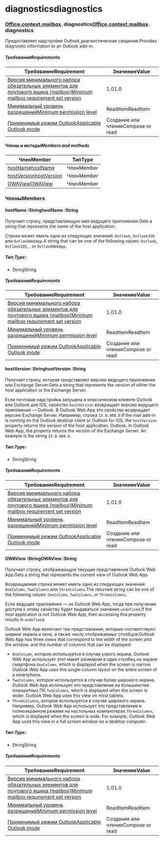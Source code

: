 # <a name="diagnostics"></a><span data-ttu-id="e3c6c-101">diagnostics</span><span class="sxs-lookup"><span data-stu-id="e3c6c-101">diagnostics</span></span>

### <span data-ttu-id="e3c6c-p101">[Office](Office.md)[.context](Office.context.md)[.mailbox](Office.context.mailbox.md). diagnostics</span><span class="sxs-lookup"><span data-stu-id="e3c6c-p101">[Office](Office.md)[.context](Office.context.md)[.mailbox](Office.context.mailbox.md). diagnostics</span></span>

<span data-ttu-id="e3c6c-104">Предоставляет надстройке Outlook диагностические сведения.</span><span class="sxs-lookup"><span data-stu-id="e3c6c-104">Provides diagnostic information to an Outlook add-in.</span></span>

##### <a name="requirements"></a><span data-ttu-id="e3c6c-105">Требования</span><span class="sxs-lookup"><span data-stu-id="e3c6c-105">Requirements</span></span>

|<span data-ttu-id="e3c6c-106">Требование</span><span class="sxs-lookup"><span data-stu-id="e3c6c-106">Requirement</span></span>| <span data-ttu-id="e3c6c-107">Значение</span><span class="sxs-lookup"><span data-stu-id="e3c6c-107">Value</span></span>|
|---|---|
|[<span data-ttu-id="e3c6c-108">Версия минимального набора обязательных элементов для почтового ящика (mailbox)</span><span class="sxs-lookup"><span data-stu-id="e3c6c-108">Minimum mailbox requirement set version</span></span>](/office/dev/add-ins/reference/requirement-sets/outlook-api-requirement-sets)| <span data-ttu-id="e3c6c-109">1.0</span><span class="sxs-lookup"><span data-stu-id="e3c6c-109">1.0</span></span>|
|[<span data-ttu-id="e3c6c-110">Минимальный уровень разрешений</span><span class="sxs-lookup"><span data-stu-id="e3c6c-110">Minimum permission level</span></span>](https://docs.microsoft.com/outlook/add-ins/understanding-outlook-add-in-permissions)| <span data-ttu-id="e3c6c-111">ReadItem</span><span class="sxs-lookup"><span data-stu-id="e3c6c-111">ReadItem</span></span>|
|[<span data-ttu-id="e3c6c-112">Применимый режим Outlook</span><span class="sxs-lookup"><span data-stu-id="e3c6c-112">Applicable Outlook mode</span></span>](https://docs.microsoft.com/outlook/add-ins/#extension-points)| <span data-ttu-id="e3c6c-113">Создание или чтение</span><span class="sxs-lookup"><span data-stu-id="e3c6c-113">Compose or read</span></span>|

##### <a name="members-and-methods"></a><span data-ttu-id="e3c6c-114">Члены и методы</span><span class="sxs-lookup"><span data-stu-id="e3c6c-114">Members and methods</span></span>

| <span data-ttu-id="e3c6c-115">Член</span><span class="sxs-lookup"><span data-stu-id="e3c6c-115">Member</span></span> | <span data-ttu-id="e3c6c-116">Тип</span><span class="sxs-lookup"><span data-stu-id="e3c6c-116">Type</span></span> |
|--------|------|
| [<span data-ttu-id="e3c6c-117">hostName</span><span class="sxs-lookup"><span data-stu-id="e3c6c-117">hostName</span></span>](#hostname-string) | <span data-ttu-id="e3c6c-118">Член</span><span class="sxs-lookup"><span data-stu-id="e3c6c-118">Member</span></span> |
| [<span data-ttu-id="e3c6c-119">hostVersion</span><span class="sxs-lookup"><span data-stu-id="e3c6c-119">hostVersion</span></span>](#hostversion-string) | <span data-ttu-id="e3c6c-120">Член</span><span class="sxs-lookup"><span data-stu-id="e3c6c-120">Member</span></span> |
| [<span data-ttu-id="e3c6c-121">OWAView</span><span class="sxs-lookup"><span data-stu-id="e3c6c-121">OWAView</span></span>](#owaview-string) | <span data-ttu-id="e3c6c-122">Член</span><span class="sxs-lookup"><span data-stu-id="e3c6c-122">Member</span></span> |

### <a name="members"></a><span data-ttu-id="e3c6c-123">Члены</span><span class="sxs-lookup"><span data-stu-id="e3c6c-123">Members</span></span>

####  <a name="hostname-string"></a><span data-ttu-id="e3c6c-124">hostName :String</span><span class="sxs-lookup"><span data-stu-id="e3c6c-124">hostName :String</span></span>

<span data-ttu-id="e3c6c-125">Получает строку, представляющую имя ведущего приложения.</span><span class="sxs-lookup"><span data-stu-id="e3c6c-125">Gets a string that represents the name of the host application.</span></span>

<span data-ttu-id="e3c6c-126">Строка может иметь одно из следующих значений: `Outlook`, `OutlookIOS` или `OutlookWebApp`.</span><span class="sxs-lookup"><span data-stu-id="e3c6c-126">A string that can be one of the following values: `Outlook`, `OutlookIOS`, , or `OutlookWebApp`.</span></span>

##### <a name="type"></a><span data-ttu-id="e3c6c-127">Тип:</span><span class="sxs-lookup"><span data-stu-id="e3c6c-127">Type:</span></span>

*   <span data-ttu-id="e3c6c-128">String</span><span class="sxs-lookup"><span data-stu-id="e3c6c-128">String</span></span>

##### <a name="requirements"></a><span data-ttu-id="e3c6c-129">Требования</span><span class="sxs-lookup"><span data-stu-id="e3c6c-129">Requirements</span></span>

|<span data-ttu-id="e3c6c-130">Требование</span><span class="sxs-lookup"><span data-stu-id="e3c6c-130">Requirement</span></span>| <span data-ttu-id="e3c6c-131">Значение</span><span class="sxs-lookup"><span data-stu-id="e3c6c-131">Value</span></span>|
|---|---|
|[<span data-ttu-id="e3c6c-132">Версия минимального набора обязательных элементов для почтового ящика (mailbox)</span><span class="sxs-lookup"><span data-stu-id="e3c6c-132">Minimum mailbox requirement set version</span></span>](/office/dev/add-ins/reference/requirement-sets/outlook-api-requirement-sets)| <span data-ttu-id="e3c6c-133">1.0</span><span class="sxs-lookup"><span data-stu-id="e3c6c-133">1.0</span></span>|
|[<span data-ttu-id="e3c6c-134">Минимальный уровень разрешений</span><span class="sxs-lookup"><span data-stu-id="e3c6c-134">Minimum permission level</span></span>](https://docs.microsoft.com/outlook/add-ins/understanding-outlook-add-in-permissions)| <span data-ttu-id="e3c6c-135">ReadItem</span><span class="sxs-lookup"><span data-stu-id="e3c6c-135">ReadItem</span></span>|
|[<span data-ttu-id="e3c6c-136">Применимый режим Outlook</span><span class="sxs-lookup"><span data-stu-id="e3c6c-136">Applicable Outlook mode</span></span>](https://docs.microsoft.com/outlook/add-ins/#extension-points)| <span data-ttu-id="e3c6c-137">Создание или чтение</span><span class="sxs-lookup"><span data-stu-id="e3c6c-137">Compose or read</span></span>|

####  <a name="hostversion-string"></a><span data-ttu-id="e3c6c-138">hostVersion :String</span><span class="sxs-lookup"><span data-stu-id="e3c6c-138">hostVersion :String</span></span>

<span data-ttu-id="e3c6c-139">Получает строку, которая представляет версию ведущего приложения или Exchange Server.</span><span class="sxs-lookup"><span data-stu-id="e3c6c-139">Gets a string that represents the version of either the host application or the Exchange Server.</span></span>

<span data-ttu-id="e3c6c-p102">Если почтовая надстройка запущена в классическом клиенте Outlook или Outlook для iOS, свойство `hostVersion` возвращает версию ведущего приложения — Outlook. В Outlook Web App это свойство возвращает версию Exchange Server. Например, строка `15.0.468.0`.</span><span class="sxs-lookup"><span data-stu-id="e3c6c-p102">If the mail add-in is running on the Outlook desktop client or Outlook for iOS, the `hostVersion` property returns the version of the host application, Outlook. In Outlook Web App, the property returns the version of the Exchange Server. An example is the string `15.0.468.0`.</span></span>

##### <a name="type"></a><span data-ttu-id="e3c6c-143">Тип:</span><span class="sxs-lookup"><span data-stu-id="e3c6c-143">Type:</span></span>

*   <span data-ttu-id="e3c6c-144">String</span><span class="sxs-lookup"><span data-stu-id="e3c6c-144">String</span></span>

##### <a name="requirements"></a><span data-ttu-id="e3c6c-145">Требования</span><span class="sxs-lookup"><span data-stu-id="e3c6c-145">Requirements</span></span>

|<span data-ttu-id="e3c6c-146">Требование</span><span class="sxs-lookup"><span data-stu-id="e3c6c-146">Requirement</span></span>| <span data-ttu-id="e3c6c-147">Значение</span><span class="sxs-lookup"><span data-stu-id="e3c6c-147">Value</span></span>|
|---|---|
|[<span data-ttu-id="e3c6c-148">Версия минимального набора обязательных элементов для почтового ящика (mailbox)</span><span class="sxs-lookup"><span data-stu-id="e3c6c-148">Minimum mailbox requirement set version</span></span>](/office/dev/add-ins/reference/requirement-sets/outlook-api-requirement-sets)| <span data-ttu-id="e3c6c-149">1.0</span><span class="sxs-lookup"><span data-stu-id="e3c6c-149">1.0</span></span>|
|[<span data-ttu-id="e3c6c-150">Минимальный уровень разрешений</span><span class="sxs-lookup"><span data-stu-id="e3c6c-150">Minimum permission level</span></span>](https://docs.microsoft.com/outlook/add-ins/understanding-outlook-add-in-permissions)| <span data-ttu-id="e3c6c-151">ReadItem</span><span class="sxs-lookup"><span data-stu-id="e3c6c-151">ReadItem</span></span>|
|[<span data-ttu-id="e3c6c-152">Применимый режим Outlook</span><span class="sxs-lookup"><span data-stu-id="e3c6c-152">Applicable Outlook mode</span></span>](https://docs.microsoft.com/outlook/add-ins/#extension-points)| <span data-ttu-id="e3c6c-153">Создание или чтение</span><span class="sxs-lookup"><span data-stu-id="e3c6c-153">Compose or read</span></span>|

####  <a name="owaview-string"></a><span data-ttu-id="e3c6c-154">OWAView :String</span><span class="sxs-lookup"><span data-stu-id="e3c6c-154">OWAView :String</span></span>

<span data-ttu-id="e3c6c-155">Получает строку, отображающую текущее представление Outlook Web App.</span><span class="sxs-lookup"><span data-stu-id="e3c6c-155">Gets a string that represents the current view of Outlook Web App.</span></span>

<span data-ttu-id="e3c6c-156">Возвращаемая строка может иметь одно из следующих значений: `OneColumn`, `TwoColumns` или `ThreeColumns`.</span><span class="sxs-lookup"><span data-stu-id="e3c6c-156">The returned string can be one of the following values: `OneColumn`, `TwoColumns`, or `ThreeColumns`.</span></span>

<span data-ttu-id="e3c6c-157">Если ведущее приложение — не Outlook Web App, тогда при получении доступа к этому свойству будет выдаваться значение `undefined`.</span><span class="sxs-lookup"><span data-stu-id="e3c6c-157">If the host application is not Outlook Web App, then accessing this property results in `undefined`.</span></span>

<span data-ttu-id="e3c6c-158">Outlook Web App включает три представления, которые соответствуют ширине экрана и окна, а также числу отображаемых столбцов:</span><span class="sxs-lookup"><span data-stu-id="e3c6c-158">Outlook Web App has three views that correspond to the width of the screen and the window, and the number of columns that can be displayed:</span></span>

*   <span data-ttu-id="e3c6c-p103">`OneColumn`, которое используется в случае узкого экрана. Outlook Web App использует этот макет размером в один столбец на экране смартфона.</span><span class="sxs-lookup"><span data-stu-id="e3c6c-p103">`OneColumn`, which is displayed when the screen is narrow. Outlook Web App uses this single-column layout on the entire screen of a smartphone.</span></span>
*   <span data-ttu-id="e3c6c-p104">`TwoColumns`, которое используется в случае более широкого экрана. Outlook Web App использует это представление на большинстве планшетных ПК.</span><span class="sxs-lookup"><span data-stu-id="e3c6c-p104">`TwoColumns`, which is displayed when the screen is wider. Outlook Web App uses this view on most tablets.</span></span>
*   <span data-ttu-id="e3c6c-p105">`ThreeColumns`, которое используется в случае широкого экрана. Например, Outlook Web App использует это представление в полноэкранном режиме на настольных компьютерах.</span><span class="sxs-lookup"><span data-stu-id="e3c6c-p105">`ThreeColumns`, which is displayed when the screen is wide. For example, Outlook Web App uses this view in a full screen window on a desktop computer.</span></span>

##### <a name="type"></a><span data-ttu-id="e3c6c-165">Тип:</span><span class="sxs-lookup"><span data-stu-id="e3c6c-165">Type:</span></span>

*   <span data-ttu-id="e3c6c-166">String</span><span class="sxs-lookup"><span data-stu-id="e3c6c-166">String</span></span>

##### <a name="requirements"></a><span data-ttu-id="e3c6c-167">Требования</span><span class="sxs-lookup"><span data-stu-id="e3c6c-167">Requirements</span></span>

|<span data-ttu-id="e3c6c-168">Требование</span><span class="sxs-lookup"><span data-stu-id="e3c6c-168">Requirement</span></span>| <span data-ttu-id="e3c6c-169">Значение</span><span class="sxs-lookup"><span data-stu-id="e3c6c-169">Value</span></span>|
|---|---|
|[<span data-ttu-id="e3c6c-170">Версия минимального набора обязательных элементов для почтового ящика (mailbox)</span><span class="sxs-lookup"><span data-stu-id="e3c6c-170">Minimum mailbox requirement set version</span></span>](/office/dev/add-ins/reference/requirement-sets/outlook-api-requirement-sets)| <span data-ttu-id="e3c6c-171">1.0</span><span class="sxs-lookup"><span data-stu-id="e3c6c-171">1.0</span></span>|
|[<span data-ttu-id="e3c6c-172">Минимальный уровень разрешений</span><span class="sxs-lookup"><span data-stu-id="e3c6c-172">Minimum permission level</span></span>](https://docs.microsoft.com/outlook/add-ins/understanding-outlook-add-in-permissions)| <span data-ttu-id="e3c6c-173">ReadItem</span><span class="sxs-lookup"><span data-stu-id="e3c6c-173">ReadItem</span></span>|
|[<span data-ttu-id="e3c6c-174">Применимый режим Outlook</span><span class="sxs-lookup"><span data-stu-id="e3c6c-174">Applicable Outlook mode</span></span>](https://docs.microsoft.com/outlook/add-ins/#extension-points)| <span data-ttu-id="e3c6c-175">Создание или чтение</span><span class="sxs-lookup"><span data-stu-id="e3c6c-175">Compose or read</span></span>|
